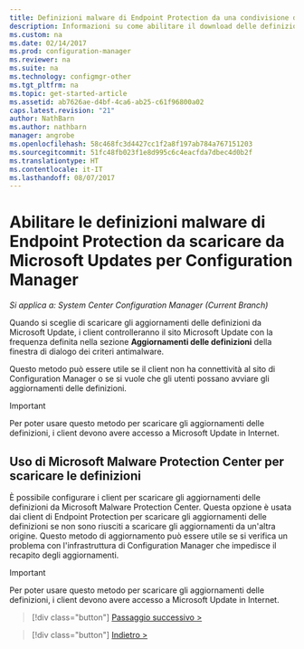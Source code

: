 ```yaml
---
title: Definizioni malware di Endpoint Protection da una condivisione di rete| Microsoft Docs
description: Informazioni su come abilitare il download delle definizioni malware di Endpoint Protection da Microsoft Updates per Configuration Manager.
ms.custom: na
ms.date: 02/14/2017
ms.prod: configuration-manager
ms.reviewer: na
ms.suite: na
ms.technology: configmgr-other
ms.tgt_pltfrm: na
ms.topic: get-started-article
ms.assetid: ab7626ae-d4bf-4ca6-ab25-c61f96800a02
caps.latest.revision: "21"
author: NathBarn
ms.author: nathbarn
manager: angrobe
ms.openlocfilehash: 58c468fc3d4427cc1f2a8f197ab784a767151203
ms.sourcegitcommit: 51fc48fb023f1e8d995c6c4eacfda7dbec4d0b2f
ms.translationtype: HT
ms.contentlocale: it-IT
ms.lasthandoff: 08/07/2017
---
```

# <a name="enable-endpoint-protection-malware-definitions-to-download-from-microsoft-updates-for-configuration-manager"></a>Abilitare le definizioni malware di Endpoint Protection da scaricare da Microsoft Updates per Configuration Manager

*Si applica a: System Center Configuration Manager (Current Branch)*


 Quando si sceglie di scaricare gli aggiornamenti delle definizioni da Microsoft Update, i client controlleranno il sito Microsoft Update con la frequenza definita nella sezione **Aggiornamenti delle definizioni** della finestra di dialogo dei criteri antimalware.

 Questo metodo può essere utile se il client non ha connettività al sito di Configuration Manager o se si vuole che gli utenti possano avviare gli aggiornamenti delle definizioni.

> [!IMPORTANT]
>  Per poter usare questo metodo per scaricare gli aggiornamenti delle definizioni, i client devono avere accesso a Microsoft Update in Internet.

## <a name="using-the-microsoft-malware-protection-center-to-download-definitions"></a>Uso di Microsoft Malware Protection Center per scaricare le definizioni
 È possibile configurare i client per scaricare gli aggiornamenti delle definizioni da Microsoft Malware Protection Center. Questa opzione è usata dai client di Endpoint Protection per scaricare gli aggiornamenti delle definizioni se non sono riusciti a scaricare gli aggiornamenti da un'altra origine. Questo metodo di aggiornamento può essere utile se si verifica un problema con l'infrastruttura di Configuration Manager che impedisce il recapito degli aggiornamenti.

> [!IMPORTANT]
>  Per poter usare questo metodo per scaricare gli aggiornamenti delle definizioni, i client devono avere accesso a Microsoft Update in Internet.


> [!div class="button"]
[Passaggio successivo >](endpoint-antimalware-policies.md)

> [!div class="button"]
[Indietro >](endpoint-configure-alerts.md)
